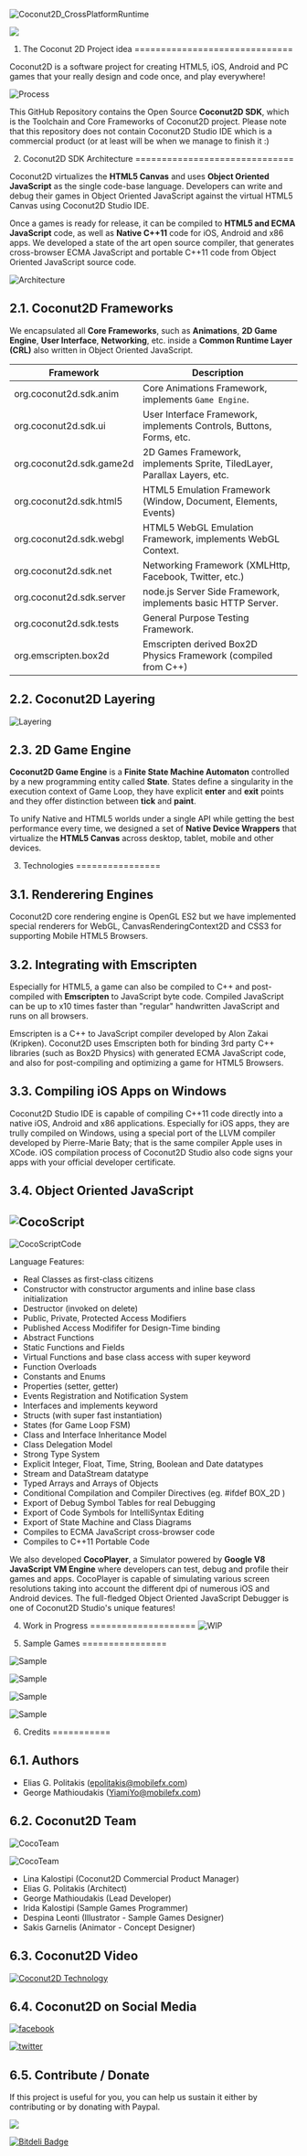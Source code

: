 ![Coconut2D_CrossPlatformRuntime](.SDK/Documentation/Introduction/Coconut2D_CrossPlatformRuntime.jpg)

[<img src=".SDK/Documentation/Introduction/donate.png">](https://www.paypal.com/cgi-bin/webscr?cmd=_s-xclick&hosted_button_id=LARX2LEJ4LM6Q)

1. The Coconut 2D Project idea
==============================

Coconut2D is a software project for creating HTML5, iOS, Android and PC games that your really design and code once, and play everywhere!

![Process](.SDK/Documentation/Introduction/Process.png)

This GitHub Repository contains the Open Source **Coconut2D SDK**, which is the Toolchain and Core Frameworks of Coconut2D project. Please note that this repository does not contain Coconut2D Studio IDE which is a commercial product (or at least will be when we manage to finish it :)

2. Coconut2D SDK Architecture
==============================

Coconut2D virtualizes the **HTML5 Canvas** and uses **Object Oriented JavaScript** as the single code-base language. Developers can write and debug their games in Object Oriented JavaScript against the virtual HTML5 Canvas using Coconut2D Studio IDE.

Once a games is ready for release, it can be compiled to **HTML5 and ECMA JavaScript** code, as well as **Native C++11** code for iOS, Android and x86 apps. We developed a state of the art open source compiler, that generates cross-browser ECMA JavaScript and portable C++11 code from Object Oriented JavaScript source code.

![Architecture](.SDK/Documentation/Introduction/Architecture.jpg)

2.1. Coconut2D Frameworks
-------------------------

We encapsulated all **Core Frameworks**, such as **Animations**, **2D Game Engine**, **User Interface**, **Networking**, etc. inside a **Common Runtime Layer (CRL)** also written in Object Oriented JavaScript.

| Framework	               | Description                                                              |
|--------------------------|--------------------------------------------------------------------------|
|org.coconut2d.sdk.anim    | Core Animations Framework, implements `Game Engine`.                     |
|org.coconut2d.sdk.ui      | User Interface Framework, implements Controls, Buttons, Forms, etc.      |
|org.coconut2d.sdk.game2d  | 2D Games Framework, implements Sprite, TiledLayer, Parallax Layers, etc. |
|org.coconut2d.sdk.html5   | HTML5 Emulation Framework (Window, Document, Elements, Events)           |
|org.coconut2d.sdk.webgl   | HTML5 WebGL Emulation Framework, implements WebGL Context.               |
|org.coconut2d.sdk.net     | Networking Framework (XMLHttp, Facebook, Twitter, etc.)                  |
|org.coconut2d.sdk.server  | node.js Server Side Framework, implements basic HTTP Server.             |
|org.coconut2d.sdk.tests   | General Purpose Testing Framework.                                       |                                                                                                  |
|org.emscripten.box2d      | Emscripten derived Box2D Physics Framework (compiled from C++)           |

2.2. Coconut2D Layering
-----------------------

![Layering](.SDK/Documentation/Introduction/Layering.jpg)

2.3. 2D Game Engine
-------------------

**Coconut2D Game Engine** is a **Finite State Machine Automaton** controlled by a new programming entity called **State**. States define a singularity in the execution context of Game Loop, they have explicit **enter** and **exit** points and they offer distinction between **tick** and **paint**.

To unify Native and HTML5 worlds under a single API while getting the best performance every time, we designed a set of **Native Device Wrappers** that virtualize the **HTML5 Canvas** across desktop, tablet, mobile and other devices.

3. Technologies
================

3.1. Renderering Engines
-------------------------

Coconut2D core rendering engine is OpenGL ES2 but we have implemented special renderers for WebGL, CanvasRenderingContext2D and CSS3 for supporting Mobile HTML5 Browsers.


3.2. Integrating with Emscripten
--------------------------------

Especially for HTML5, a game can also be compiled to C++ and post-compiled with **Emscripten** to JavaScript byte code. Compiled JavaScript can be up to x10 times faster than "regular" handwritten JavaScript and runs on all browsers.

Emscripten is a C++ to JavaScript compiler developed by Alon Zakai (Kripken). Coconut2D uses Emscripten both for binding 3rd party C++ libraries (such as Box2D Physics) with generated ECMA JavaScript code, and also for post-compiling and optimizing a game for HTML5 Browsers.

3.3. Compiling iOS Apps on Windows
----------------------------------

Coconut2D Studio IDE is capable of compiling C++11 code directly into a native iOS, Android and x86 applications. Especially for iOS apps, they are trully compiled on Windows, using a special port of the LLVM compiler developed by Pierre-Marie Baty; that is the same compiler Apple uses in XCode. iOS compilation process of Coconut2D Studio also code signs your apps with your official developer certificate.

3.4. Object Oriented JavaScript
-------------------------------

![CocoScript](.SDK/Documentation/Introduction/CocoScript.png)
-----

![CocoScriptCode](.SDK/Documentation/Introduction/CocoScriptCode.png)

Language Features:

* Real Classes as first-class citizens
* Constructor with constructor arguments and inline base class initialization
* Destructor (invoked on delete)
* Public, Private, Protected Access Modifiers
* Published Access Modififer for Design-Time binding
* Abstract Functions 
* Static Functions and Fields
* Virtual Functions and base class access with super keyword
* Function Overloads
* Constants and Enums
* Properties (setter, getter)
* Events Registration and Notification System
* Interfaces and implements keyword
* Structs (with super fast instantiation)
* States (for Game Loop FSM)
* Class and Interface Inheritance Model
* Class Delegation Model
* Strong Type System
* Explicit Integer, Float, Time, String, Boolean and Date datatypes
* Stream and DataStream datatype
* Typed Arrays and Arrays of Objects
* Conditional Compilation and Compiler Directives (eg. #ifdef BOX_2D )
* Export of Debug Symbol Tables for real Debugging
* Export of Code Symbols for IntelliSyntax Editing
* Export of State Machine and Class Diagrams
* Compiles to ECMA JavaScript cross-browser code
* Compiles to C++11 Portable Code

We also developed **CocoPlayer**, a Simulator powered by **Google V8 JavaScript VM Engine** where developers can test, debug and profile their games and apps. CocoPlayer is capable of simulating various screen resolutions taking into account the different dpi of numerous iOS and Android devices. The full-fledged Object Oriented JavaScript Debugger is one of Coconut2D Studio's unique features!

4. Work in Progress
====================
![WIP](.SDK/Documentation/Introduction/WIP.png)

5. Sample Games
================

![Sample](.SDK/Documentation/Introduction/Game1.png)

![Sample](.SDK/Documentation/Introduction/Game2.png)

![Sample](.SDK/Documentation/Introduction/Game3.png)

![Sample](.SDK/Documentation/Introduction/Game4.png)

6. Credits
===========

6.1. Authors
------------

* Elias G. Politakis (epolitakis@mobilefx.com)
* George Mathioudakis (YiamiYo@mobilefx.com)

6.2. Coconut2D Team 
-------------------

![CocoTeam](.SDK/Documentation/Introduction/CocoTeam1.jpg)

![CocoTeam](.SDK/Documentation/Introduction/CocoTeam2.png)

* Lina Kalostipi (Coconut2D Commercial Product Manager)
* Elias G. Politakis (Architect)
* George Mathioudakis (Lead Developer)
* Irida Kalostipi (Sample Games Programmer)
* Despina Leonti (Illustrator - Sample Games Designer)
* Sakis Garnelis (Animator - Concept Designer)

6.3. Coconut2D Video
--------------------

[![Coconut2D Technology](.SDK/Documentation/Introduction/Designer_1920x960.png)](https://www.youtube.com/watch?v=6WGuwU_KDBQ&list=UUsdcgU-EYQA8b-dbjJdqTgA)

6.4. Coconut2D on Social Media
------------------------------

[![facebook](.SDK/Documentation/Introduction/facebook.png)](https://www.facebook.com/pages/mobileFX/106630919428634)

[![twitter](.SDK/Documentation/Introduction/twitter.png)](https://twitter.com/mobilefx)

6.5. Contribute / Donate
------------------------

If this project is useful for you, you can help us sustain it either by contributing or by donating with Paypal.

[<img src=".SDK/Documentation/Introduction/donate.png">](https://www.paypal.com/cgi-bin/webscr?cmd=_s-xclick&hosted_button_id=LARX2LEJ4LM6Q)



[![Bitdeli Badge](https://d2weczhvl823v0.cloudfront.net/mobileFX/coconut2d/trend.png)](https://bitdeli.com/free "Bitdeli Badge")


